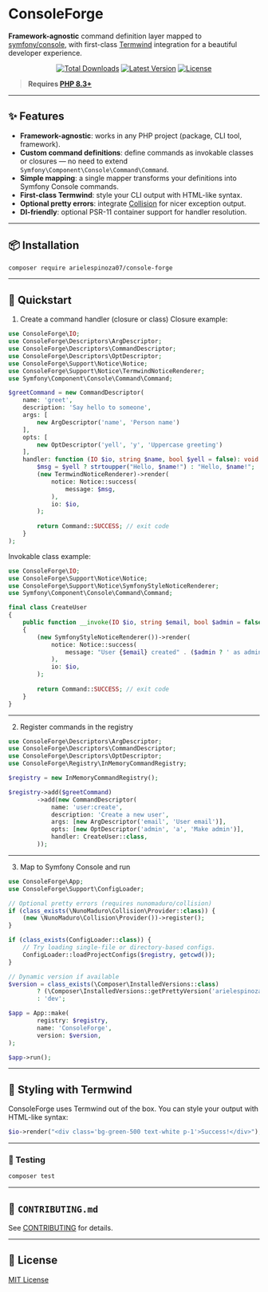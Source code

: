 # ConsoleForge

**Framework-agnostic** command definition layer mapped to [symfony/console](https://github.com/symfony/console), with first-class [Termwind](https://github.com/nunomaduro/termwind) integration for a beautiful developer experience.

<p align="center">
    <a href="https://packagist.org/packages/arielespinoza07/console-forge"><img alt="Total Downloads" src="https://img.shields.io/packagist/dt/arielespinoza07/console-forge"></a>
    <a href="https://packagist.org/packages/arielespinoza07/console-forge"><img alt="Latest Version" src="https://img.shields.io/packagist/v/arielespinoza07/console-forge"></a>
    <a href="https://packagist.org/packages/arielespinoza07/console-forge"><img alt="License" src="https://img.shields.io/packagist/l/arielespinoza07/console-forge"></a>
</p>

> **Requires [PHP 8.3+](https://php.net/releases/)**
---

## ✨ Features

- **Framework-agnostic**: works in any PHP project (package, CLI tool, framework).
- **Custom command definitions**: define commands as invokable classes or closures — no need to extend `Symfony\Component\Console\Command\Command`.
- **Simple mapping**: a single mapper transforms your definitions into Symfony Console commands.
- **First-class Termwind**: style your CLI output with HTML-like syntax.
- **Optional pretty errors**: integrate [Collision](https://github.com/nunomaduro/collision) for nicer exception output.
- **DI-friendly**: optional PSR-11 container support for handler resolution.

---

## 📦 Installation

```bash
composer require arielespinoza07/console-forge
```

---

## 🚀 Quickstart

1. Create a command handler (closure or class)
   Closure example:

```php
use ConsoleForge\IO;
use ConsoleForge\Descriptors\ArgDescriptor;
use ConsoleForge\Descriptors\CommandDescriptor;
use ConsoleForge\Descriptors\OptDescriptor;
use ConsoleForge\Support\Notice\Notice;
use ConsoleForge\Support\Notice\TermwindNoticeRenderer;
use Symfony\Component\Console\Command\Command;

$greetCommand = new CommandDescriptor(
    name: 'greet',
    description: 'Say hello to someone',
    args: [
        new ArgDescriptor('name', 'Person name')
    ],
    opts: [
        new OptDescriptor('yell', 'y', 'Uppercase greeting')
    ],
    handler: function (IO $io, string $name, bool $yell = false): void {
        $msg = $yell ? strtoupper("Hello, $name!") : "Hello, $name!";
        (new TermwindNoticeRenderer)->render(
            notice: Notice::success(
                message: $msg,
            ),
            io: $io,
        );
        
        return Command::SUCCESS; // exit code
    }
);

```

Invokable class example:

```php
use ConsoleForge\IO;
use ConsoleForge\Support\Notice\Notice;
use ConsoleForge\Support\Notice\SymfonyStyleNoticeRenderer;
use Symfony\Component\Console\Command\Command;

final class CreateUser
{
    public function __invoke(IO $io, string $email, bool $admin = false): int
    {
        (new SymfonyStyleNoticeRenderer())->render(
            notice: Notice::success(
                message: "User {$email} created" . ($admin ? ' as admin' : ''),
            ),
            io: $io,
        );
        
        return Command::SUCCESS; // exit code
    }
}

```

---

2. Register commands in the registry

```php
use ConsoleForge\Descriptors\ArgDescriptor;
use ConsoleForge\Descriptors\CommandDescriptor;
use ConsoleForge\Descriptors\OptDescriptor;
use ConsoleForge\Registry\InMemoryCommandRegistry;

$registry = new InMemoryCommandRegistry();

$registry->add($greetCommand)
        ->add(new CommandDescriptor(
            name: 'user:create',
            description: 'Create a new user',
            args: [new ArgDescriptor('email', 'User email')],
            opts: [new OptDescriptor('admin', 'a', 'Make admin')],
            handler: CreateUser::class,
        ));

```

---

3. Map to Symfony Console and run

```php
use ConsoleForge\App;
use ConsoleForge\Support\ConfigLoader;

// Optional pretty errors (requires nunomaduro/collision)
if (class_exists(\NunoMaduro\Collision\Provider::class)) {
    (new \NunoMaduro\Collision\Provider())->register();
}

if (class_exists(ConfigLoader::class)) {
    // Try loading single-file or directory-based configs.
    ConfigLoader::loadProjectConfigs($registry, getcwd());
}

// Dynamic version if available
$version = class_exists(\Composer\InstalledVersions::class)
        ? (\Composer\InstalledVersions::getPrettyVersion('arielespinoza07/console-forge') ?? 'dev')
        : 'dev';

$app = App::make(
        registry: $registry,
        name: 'ConsoleForge',
        version: $version,
);

$app->run();
```

---

## 🎨 Styling with Termwind
ConsoleForge uses Termwind out of the box.
You can style your output with HTML-like syntax:

```php
$io->render("<div class='bg-green-500 text-white p-1'>Success!</div>");
```

---

### 🧪 Testing

```bash
composer test
```

---

## 🤝 `CONTRIBUTING.md`

See [CONTRIBUTING](CONTRIBUTING.md) for details.

---

## 📜 License

[MIT License](LICENSE)